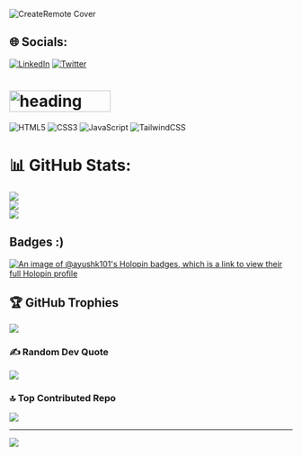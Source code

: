 ![CreateRemote Cover](https://github.com/AyushK101/AyushK101/assets/135014496/56c54f7e-917c-4ac0-9338-cbdf1d15aafb)

## 🌐 Socials:
[![LinkedIn](https://img.shields.io/badge/LinkedIn-%230077B5.svg?logo=linkedin&logoColor=white)](https://www.linkedin.com/in/ayush-kumar-516256279) [![Twitter](https://img.shields.io/badge/Twitter-%231DA1F2.svg?logo=Twitter&logoColor=white)](https://twitter.com/AyushK_101) 

# <img src="https://github.com/AyushK101/AyushK101/assets/135014496/5eeb4758-dcf7-4940-943d-7e952a9c9945" alt="heading" width="180px" height="38px">

![HTML5](https://img.shields.io/badge/html5-%23E34F26.svg?style=for-the-badge&logo=html5&logoColor=white) ![CSS3](https://img.shields.io/badge/css3-%231572B6.svg?style=for-the-badge&logo=css3&logoColor=white) ![JavaScript](https://img.shields.io/badge/javascript-%23323330.svg?style=for-the-badge&logo=javascript&logoColor=%23F7DF1E) ![TailwindCSS](https://img.shields.io/badge/tailwindcss-%2338B2AC.svg?style=for-the-badge&logo=tailwind-css&logoColor=white)
# 📊 GitHub Stats:
![](https://github-readme-stats.vercel.app/api?username=AyushK101&theme=highcontrast&hide_border=true&include_all_commits=true&count_private=false)<br/>
![](https://github-readme-streak-stats.herokuapp.com/?user=AyushK101&theme=highcontrast&hide_border=true)<br/>
![](https://github-readme-stats.vercel.app/api/top-langs/?username=AyushK101&theme=highcontrast&hide_border=true&include_all_commits=true&count_private=false&layout=compact)

## Badges :)
[![An image of @ayushk101's Holopin badges, which is a link to view their full Holopin profile](https://holopin.me/ayushk101)](https://holopin.io/@ayushk101)

## 🏆 GitHub Trophies
![](https://github-profile-trophy.vercel.app/?username=AyushK101&theme=monokai&no-frame=false&no-bg=true&margin-w=4)

### ✍️ Random Dev Quote
![](https://quotes-github-readme.vercel.app/api?type=horizontal&theme=radical)

### 🔝 Top Contributed Repo
![](https://github-contributor-stats.vercel.app/api?username=AyushK101&limit=5&theme=dark&combine_all_yearly_contributions=true)

---
[![](https://visitcount.itsvg.in/api?id=AyushK101&icon=5&color=1)](https://visitcount.itsvg.in)

<!-- Proudly created with GPRM ( https://gprm.itsvg.in ) -->
